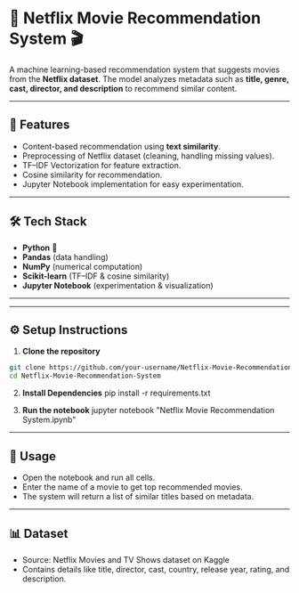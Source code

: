 # 🍿 Netflix Movie Recommendation System 🎬  

A machine learning-based recommendation system that suggests movies from the **Netflix dataset**. The model analyzes metadata such as **title, genre, cast, director, and description** to recommend similar content.  

---

## 🚀 Features  
- Content-based recommendation using **text similarity**.  
- Preprocessing of Netflix dataset (cleaning, handling missing values).  
- TF–IDF Vectorization for feature extraction.  
- Cosine similarity for recommendation.  
- Jupyter Notebook implementation for easy experimentation.  

---

## 🛠️ Tech Stack  
- **Python** 🐍  
- **Pandas** (data handling)  
- **NumPy** (numerical computation)  
- **Scikit-learn** (TF–IDF & cosine similarity)  
- **Jupyter Notebook** (experimentation & visualization)  

---


---

## ⚙️ Setup Instructions  

1. **Clone the repository**  
```bash
git clone https://github.com/your-username/Netflix-Movie-Recommendation-System.git
cd Netflix-Movie-Recommendation-System
 ```
2. **Install Dependencies**
   pip install -r requirements.txt

3. **Run the notebook**
   jupyter notebook "Netflix Movie Recommendation System.ipynb"

---

## 🎯 Usage
- Open the notebook and run all cells.
- Enter the name of a movie to get top recommended movies.
- The system will return a list of similar titles based on metadata.

---
## 📊 Dataset
- Source: Netflix Movies and TV Shows dataset on Kaggle
- Contains details like title, director, cast, country, release year, rating, and description.


